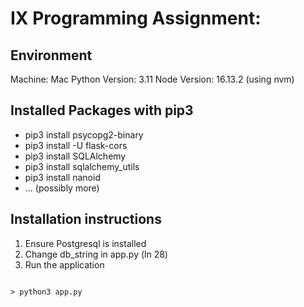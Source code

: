 # IX Programming Assignment:

## Environment
Machine: Mac 
Python Version: 3.11 
Node Version: 16.13.2 (using nvm)

## Installed Packages with pip3
- pip3 install psycopg2-binary
- pip3 install -U flask-cors
- pip3 install SQLAlchemy
- pip3 install sqlalchemy_utils
- pip3 install nanoid
- ... (possibly more) 

## Installation instructions 
1. Ensure Postgresql is installed
2. Change db_string in app.py (ln 28) 
3. Run the application
<code>
> python3 app.py
</code>
